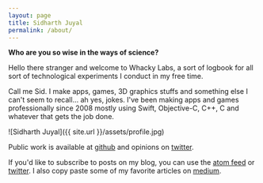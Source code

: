 ```yaml
---
layout: page
title: Sidharth Juyal
permalink: /about/
---
```


**Who are you so wise in the ways of science?**

Hello there stranger and welcome to Whacky Labs, a sort of logbook for all sort of technological experiments I conduct in my free time.

Call me Sid. I make apps, games, 3D graphics stuffs and something else I can't seem to recall... ah yes, jokes. I've been making apps and games professionally since 2008 mostly using Swift, Objective-C, C++, C and whatever that gets the job done. 

![Sidharth Juyal]({{ site.url }}/assets/profile.jpg)

Public work is available at [github](https://github.com/chunkyguy) and opinions on [twitter](https://twitter.com/chunkyguy).

If you'd like to subscribe to posts on my blog, you can use the [atom feed](https://whackylabs.com/atom.xml) or [twitter](https://twitter.com/whackylabs). I also copy paste some of my favorite articles on [medium](https://medium.com/@chunkyguy).
